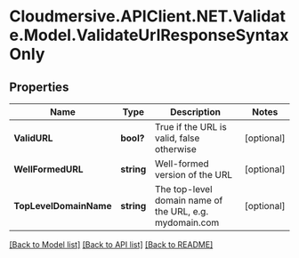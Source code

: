 # Cloudmersive.APIClient.NET.Validate.Model.ValidateUrlResponseSyntaxOnly
## Properties

Name | Type | Description | Notes
------------ | ------------- | ------------- | -------------
**ValidURL** | **bool?** | True if the URL is valid, false otherwise | [optional] 
**WellFormedURL** | **string** | Well-formed version of the URL | [optional] 
**TopLevelDomainName** | **string** | The top-level domain name of the URL, e.g. mydomain.com | [optional] 

[[Back to Model list]](../README.md#documentation-for-models) [[Back to API list]](../README.md#documentation-for-api-endpoints) [[Back to README]](../README.md)

